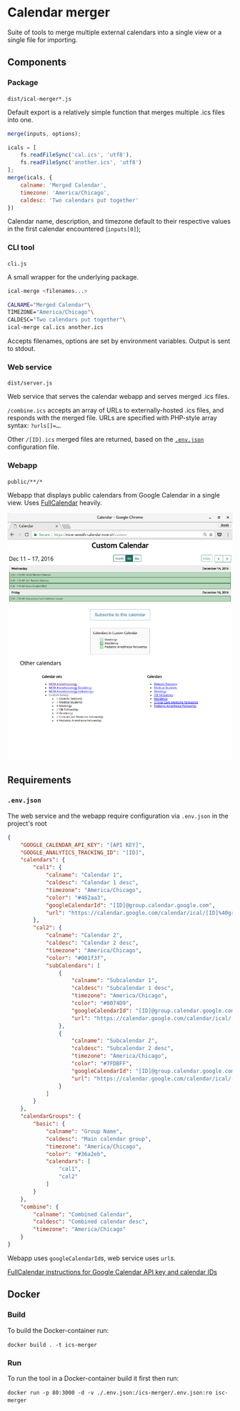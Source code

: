# Calendar merger

Suite of tools to merge multiple external calendars into a single view or a single file for importing.

## Components

### Package

`dist/ical-merger*.js`

Default export is a relatively simple function that merges multiple .ics files into one.

```javascript
merge(inputs, options);
```

```javascript
icals = [
	fs.readFileSync('cal.ics', 'utf8'),
	fs.readFileSync('another.ics', 'utf8')
];
merge(icals, {
	calname: 'Merged Calendar',
	timezone: 'America/Chicago',
	caldesc: 'Two calendars put together'
})
```

Calendar name, description, and timezone default to their respective values in the first calendar encountered (`inputs[0]`);

### CLI tool

`cli.js`

A small wrapper for the underlying package.

```sh
ical-merge <filenames...>
```

```sh
CALNAME="Merged Calendar"\
TIMEZONE="America/Chicago"\
CALDESC="Two calendars put together"\
ical-merge cal.ics another.ics
```

Accepts filenames, options are set by environment variables. Output is sent to stdout.

### Web service

`dist/server.js`

Web service that serves the calendar webapp and serves merged .ics files.

`/combine.ics` accepts an array of URLs to externally-hosted .ics files, and responds with the merged file. URLs are specified with PHP-style array syntax: `?urls[]=…`.

Other `/[ID].ics` merged files are returned, based on the [`.env.json`][env] configuration file.

### Webapp

`public/**/*`

Webapp that displays public calendars from Google Calendar in a single view. Uses [FullCalendar][fullcalendar] heavily.

![Webapp view](webapp.png)

## Requirements

### `.env.json`

The web service and the webapp require configuration via `.env.json` in the project's root

```json
{
	"GOOGLE_CALENDAR_API_KEY": "[API KEY]",
	"GOOGLE_ANALYTICS_TRACKING_ID": "[ID]",
	"calendars": {
		"cal1": {
			"calname": "Calendar 1",
			"caldesc": "Calendar 1 desc",
			"timezone": "America/Chicago",
			"color": "#462aa3",
			"googleCalendarId": "[ID]@group.calendar.google.com",
			"url": "https://calendar.google.com/calendar/ical/[ID]%40group.calendar.google.com/public/basic.ics"
		},
		"cal2": {
			"calname": "Calendar 2",
			"caldesc": "Calendar 2 desc",
			"timezone": "America/Chicago",
			"color": "#001f3f",
			"subCalendars": [
				{
					"calname": "Subcalendar 1",
					"caldesc": "Subcalendar 1 desc",
					"timezone": "America/Chicago",
					"color": "#0074D9",
					"googleCalendarId": "[ID]@group.calendar.google.com",
					"url": "https://calendar.google.com/calendar/ical/[ID]%40group.calendar.google.com/public/basic.ics"
				},
				{
					"calname": "Subcalendar 2",
					"caldesc": "Subcalendar 2 desc",
					"timezone": "America/Chicago",
					"color": "#7FDBFF",
					"googleCalendarId": "[ID]@group.calendar.google.com",
					"url": "https://calendar.google.com/calendar/ical/[ID]%40group.calendar.google.com/public/basic.ics"
				}
			]
		}
	},
	"calendarGroups": {
		"basic": {
			"calname": "Group Name",
			"caldesc": "Main calendar group",
			"timezone": "America/Chicago",
			"color": "#36a2eb",
			"calendars": [
				"cal1",
				"cal2"
			]
		}
	},
	"combine": {
		"calname": "Combined Calendar",
		"caldesc": "Combined calendar desc",
		"timezone": "America/Chicago"
	}
}
```
Webapp uses `googleCalendarId`s, web service uses `url`s.


[FullCalendar instructions for Google Calendar API key and calendar IDs][fullcalendar-gcal]

## Docker
### Build
To build the Docker-container run:

`docker build . -t ics-merger`

### Run
To run the tool in a Docker-container build it first then run:

`docker run -p 80:3000 -d -v ./.env.json:/ics-merger/.env.json:ro isc-merger`

[env]: #envjson
[fullcalendar]: https://fullcalendar.io
[fullcalendar-gcal]: https://fullcalendar.io/docs/google_calendar/
